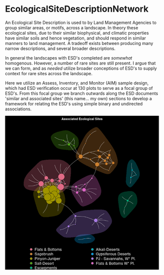 # EcologicalSiteDescriptionNetwork

An Ecological Site Description is used to by Land Management Agencies to group similar areas, or motifs, across a landscape. In theory these ecological sites, due to their similar biophysical, and climatic properties have similar soils and hence vegetation, and should respond in similar manners to land management. A tradeoff exists between producing many narrow descriptions, and several broader descriptions. 

In general the landscapes with ESD's completed are *somewhat* homogenous. However, a number of rare sites are still present. I argue that we can form, and as *needed* utilize broader conceptions of ESD's to supply context for rare sites across the landscape.

Here we utilize an Assess, Inventory, and Monitor (AIM) sample design, which had ESD verification occur at 130 plots to serve as a focal group of ESD's. From this focal group we branch outwards along the ESD documents 'similar and associated sites' (this name... my own) sections to develop a framework for relating the ESD's using simple binary and undirected associations. 

![ESDGraph](./results/ESDGraph.png)


